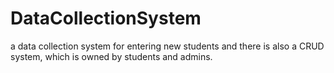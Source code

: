 # DataCollectionSystem
a data collection system for entering new students and there is also a CRUD system, which is owned by students and admins.
